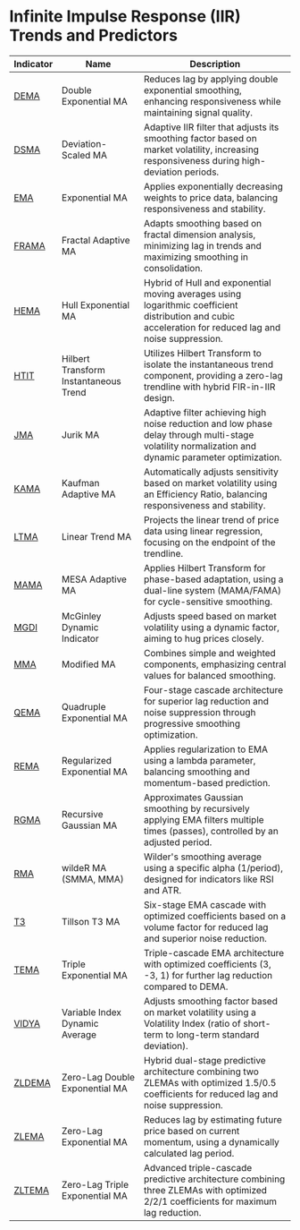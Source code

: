 # Infinite Impulse Response (IIR) Trends and Predictors

| Indicator | Name | Description |
| ------------ | ---------------------------------------- | ---------------------------------------- |
| [DEMA](/indicators/trends_IIR/dema.md) | Double Exponential MA | Reduces lag by applying double exponential smoothing, enhancing responsiveness while maintaining signal quality. |
| [DSMA](/indicators/trends_IIR/dsma.md) | Deviation-Scaled MA | Adaptive IIR filter that adjusts its smoothing factor based on market volatility, increasing responsiveness during high-deviation periods. |
| [EMA](/indicators/trends_IIR/ema.md) | Exponential MA | Applies exponentially decreasing weights to price data, balancing responsiveness and stability. |
| [FRAMA](/indicators/trends_IIR/frama.md) | Fractal Adaptive MA | Adapts smoothing based on fractal dimension analysis, minimizing lag in trends and maximizing smoothing in consolidation. |
| [HEMA](/indicators/trends_IIR/hema.md) | Hull Exponential MA | Hybrid of Hull and exponential moving averages using logarithmic coefficient distribution and cubic acceleration for reduced lag and noise suppression. |
| [HTIT](/indicators/trends_IIR/htit.md) | Hilbert Transform Instantaneous Trend | Utilizes Hilbert Transform to isolate the instantaneous trend component, providing a zero-lag trendline with hybrid FIR-in-IIR design. |
| [JMA](/indicators/trends_IIR/jma.md) | Jurik MA | Adaptive filter achieving high noise reduction and low phase delay through multi-stage volatility normalization and dynamic parameter optimization. |
| [KAMA](/indicators/trends_IIR/kama.md) | Kaufman Adaptive MA | Automatically adjusts sensitivity based on market volatility using an Efficiency Ratio, balancing responsiveness and stability. |
| [LTMA](/indicators/trends_IIR/ltma.md) | Linear Trend MA | Projects the linear trend of price data using linear regression, focusing on the endpoint of the trendline. |
| [MAMA](/indicators/trends_IIR/mama.md) | MESA Adaptive MA | Applies Hilbert Transform for phase-based adaptation, using a dual-line system (MAMA/FAMA) for cycle-sensitive smoothing. |
| [MGDI](/indicators/trends_IIR/mgdi.md) | McGinley Dynamic Indicator | Adjusts speed based on market volatility using a dynamic factor, aiming to hug prices closely. |
| [MMA](/indicators/trends_IIR/mma.md) | Modified MA | Combines simple and weighted components, emphasizing central values for balanced smoothing. |
| [QEMA](/indicators/trends_IIR/qema.md) | Quadruple Exponential MA | Four-stage cascade architecture for superior lag reduction and noise suppression through progressive smoothing optimization. |
| [REMA](/indicators/trends_IIR/rema.md) | Regularized Exponential MA | Applies regularization to EMA using a lambda parameter, balancing smoothing and momentum-based prediction. |
| [RGMA](/indicators/trends_IIR/rgma.md) | Recursive Gaussian MA | Approximates Gaussian smoothing by recursively applying EMA filters multiple times (passes), controlled by an adjusted period. |
| [RMA](/indicators/trends_IIR/rma.md) | wildeR MA (SMMA, MMA)| Wilder's smoothing average using a specific alpha (1/period), designed for indicators like RSI and ATR. |
| [T3](/indicators/trends_IIR/t3.md) | Tillson T3 MA | Six-stage EMA cascade with optimized coefficients based on a volume factor for reduced lag and superior noise reduction. |
| [TEMA](/indicators/trends_IIR/tema.md) | Triple Exponential MA | Triple-cascade EMA architecture with optimized coefficients (3, -3, 1) for further lag reduction compared to DEMA. |
| [VIDYA](/indicators/trends_IIR/vidya.md) | Variable Index Dynamic Average | Adjusts smoothing factor based on market volatility using a Volatility Index (ratio of short-term to long-term standard deviation). |
| [ZLDEMA](/indicators/trends_IIR/zldema.md) | Zero-Lag Double Exponential MA | Hybrid dual-stage predictive architecture combining two ZLEMAs with optimized 1.5/0.5 coefficients for reduced lag and noise suppression. |
| [ZLEMA](/indicators/trends_IIR/zlema.md) | Zero-Lag Exponential MA | Reduces lag by estimating future price based on current momentum, using a dynamically calculated lag period. |
| [ZLTEMA](/indicators/trends_IIR/zltema.md) | Zero-Lag Triple Exponential MA | Advanced triple-cascade predictive architecture combining three ZLEMAs with optimized 2/2/1 coefficients for maximum lag reduction. |
